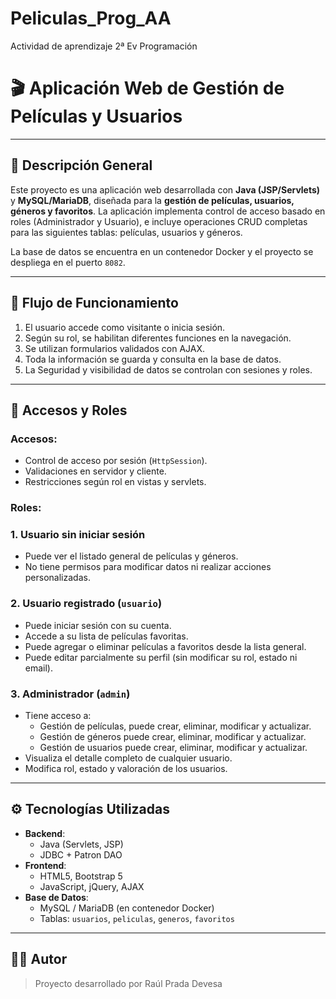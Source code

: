 # Peliculas_Prog_AA
Actividad de aprendizaje 2ª Ev Programación

# 🎬 Aplicación Web de Gestión de Películas y Usuarios
---
## 🧩 Descripción General

Este proyecto es una aplicación web desarrollada con **Java (JSP/Servlets)** y **MySQL/MariaDB**, diseñada para la **gestión de películas, usuarios, géneros y favoritos**. La aplicación implementa control de acceso basado en roles (Administrador y Usuario), e incluye operaciones CRUD completas para las siguientes tablas: películas, usuarios y géneros. 

La base de datos se encuentra en un contenedor Docker y el proyecto se despliega en el puerto `8082`.

---

## 🔄 Flujo de Funcionamiento

1. El usuario accede como visitante o inicia sesión.
2. Según su rol, se habilitan diferentes funciones en la navegación.
3. Se utilizan formularios validados con AJAX.
4. Toda la información se guarda y consulta en la base de datos.
5. La Seguridad y visibilidad de datos se controlan con sesiones y roles.

---

## 🔐 Accesos y Roles 
### Accesos:
- Control de acceso por sesión (`HttpSession`).
- Validaciones en servidor y cliente.
- Restricciones según rol en vistas y servlets.

### Roles:
### 1. Usuario sin iniciar sesión
- Puede ver el listado general de películas y géneros.
- No tiene permisos para modificar datos ni realizar acciones personalizadas.

### 2. Usuario registrado (`usuario`)
- Puede iniciar sesión con su cuenta.
- Accede a su lista de películas favoritas.
- Puede agregar o eliminar películas a favoritos desde la lista general.
- Puede editar parcialmente su perfil (sin modificar su rol, estado ni email).

### 3. Administrador (`admin`)
- Tiene acceso a:
  - Gestión de películas, puede crear, eliminar, modificar y actualizar.
  - Gestión de géneros  puede crear, eliminar, modificar y actualizar.
  - Gestión de usuarios  puede crear, eliminar, modificar y actualizar.
- Visualiza el detalle completo de cualquier usuario.
- Modifica rol, estado y valoración de los usuarios.

---

## ⚙️ Tecnologías Utilizadas

- **Backend**:
  - Java (Servlets, JSP)
  - JDBC + Patron DAO
- **Frontend**:
  - HTML5, Bootstrap 5
  - JavaScript, jQuery, AJAX
- **Base de Datos**:
  - MySQL / MariaDB (en contenedor Docker)
  - Tablas: `usuarios`, `peliculas`, `generos`, `favoritos`

---

## 🧑‍💻 Autor

> Proyecto desarrollado por Raúl Prada Devesa
